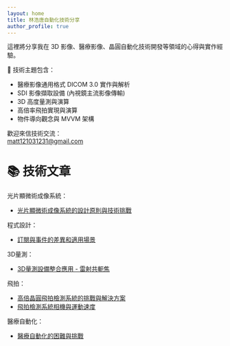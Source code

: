 ```yaml
---
layout: home
title: 林浩唐自動化技術分享
author_profile: true
---
```


這裡將分享我在 3D 影像、醫療影像、晶圓自動化技術開發等領域的心得與實作經驗。

🔧 技術主題包含：
- 醫療影像通用格式 DICOM 3.0 實作與解析
- SDI 影像擷取設備 (內視鏡主流影像傳輸)
- 3D 高度量測與演算
- 高倍率飛拍實現與演算
- 物件導向觀念與 MVVM 架構

歡迎來信技術交流：  
matt121031231@gmail.com 

# 📚 技術文章

光片顯微術成像系統：
- [光片顯微術成像系統的設計原則與技術挑戰](./posts/LightSheet01.md)

程式設計：
- [訂閱與事件的差異和適用場景](./posts/RxAndEvent.md)

3D量測：
- [3D量測設備整合應用 - 雷射共軛焦](./posts/OpticalProfiler01.md)

飛拍：
- [高倍晶圓飛拍檢測系統的挑戰與解決方案](./posts/MotionPhotography01.md)
- [飛拍檢測系統相機與運動速度](./posts/MotionPhotography02.md)

醫療自動化：
- [醫療自動化的困難與挑戰](./posts/MedicalAutomation01.md)

